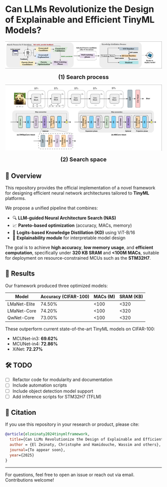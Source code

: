 # Can LLMs Revolutionize the Design of Explainable and Efficient TinyML Models?

![Search process](imgs/process.png)

<p align="center"><strong><span style="font-size:18px">(1) Search process</span></strong></p>

![Search space](imgs/space.png)

<p align="center"><strong><span style="font-size:18px">(2) Search space</span></strong></p>


## 🚀 Overview
This repository provides the official implementation of a novel framework for designing efficient neural network architectures tailored to **TinyML** platforms.

We propose a unified pipeline that combines:

- 🔍 **LLM-guided Neural Architecture Search (NAS)**
- 📈 **Pareto-based optimization** (accuracy, MACs, memory)
- 🧠 **Logits-based Knowledge Distillation (KD)** using ViT-B/16
- 💬 **Explainability module** for interpretable model design

The goal is to achieve **high accuracy**, **low memory usage**, and **efficient computation**, specifically under **320 KB SRAM** and **<100M MACs**, suitable for deployment on resource-constrained MCUs such as the **STM32H7**.

## 🧪 Results
Our framework produced three optimized models:

| Model         | Accuracy (CIFAR-100) | MACs (M) | SRAM (KB) |
|---------------|-----------------------|----------|-----------|
| LMaNet-Elite  | 74.50%                | <100     | <320      |
| LMaNet-Core   | 74.20%                | <100     | <320      |
| QwNet-Core    | 73.00%                | <100     | <320      |

These outperform current state-of-the-art TinyML models on CIFAR-100:

- MCUNet-in3: **69.62%**
- MCUNet-in4: **72.86%**
- XiNet: **72.27%**

## 🛠️ TODO
- [ ] Refactor code for modularity and documentation
- [ ] Include automation scripts
- [ ] Include object detection model support
- [ ] Add inference scripts for STM32H7 (TFLM)

## 📄 Citation
If you use this repository in your research or product, please cite:

```bibtex
@article{elzeinaty2024tinymlframework,
  title={Can LLMs Revolutionize the Design of Explainable and Efficient TinyML Models?},
  author = {El Zeinaty, Christophe and Hamidouche, Wassim and others},
  journal={To appear soon},
  year={2025}
}
```

---

For questions, feel free to open an issue or reach out via email. Contributions welcome!
